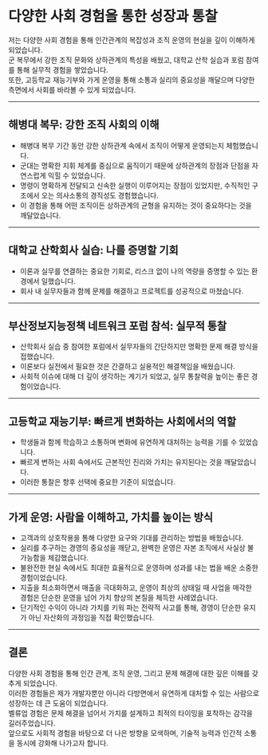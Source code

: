 # 다양한 사회 경험을 통한 성장과 통찰

저는 다양한 사회 경험을 통해 인간관계의 복잡성과 조직 운영의 현실을 깊이 이해하게 되었습니다.  
군 복무에서 강한 조직 문화와 상하관계의 특성을 배웠고, 대학교 산학 실습과 포럼 참여를 통해 실무적 경험을 쌓았습니다.  
또한, 고등학교 재능기부와 가게 운영을 통해 소통과 실리의 중요성을 깨달으며 다양한 측면에서 사회를 바라볼 수 있게 되었습니다.

---

## 해병대 복무: 강한 조직 사회의 이해

- 해병대 복무 기간 동안 강한 상하관계 속에서 조직이 어떻게 운영되는지 체험했습니다.  
- 군대는 명확한 지휘 체계를 중심으로 움직이기 때문에 상하관계의 장점과 단점을 자연스럽게 익힐 수 있었습니다.  
- 명령이 명확하게 전달되고 신속한 실행이 이루어지는 장점이 있었지만, 수직적인 구조에서 오는 의사소통의 경직성도 경험했습니다.  
- 이 경험을 통해 어떤 조직이든 상하관계의 균형을 유지하는 것이 중요하다는 것을 깨달았습니다.

---

## 대학교 산학회사 실습: 나를 증명할 기회

- 이론과 실무를 연결하는 중요한 기회로, 리스크 없이 나의 역량을 증명할 수 있는 환경에서 일했습니다.  
- 회사 내 실무자들과 함께 문제를 해결하고 프로젝트를 성공적으로 마쳤습니다.

---

## 부산정보지능정책 네트워크 포럼 참석: 실무적 통찰

- 산학회사 실습 중 참여한 포럼에서 실무자들의 간단하지만 명확한 문제 해결 방식을 접했습니다.  
- 이론보다 실전에서 필요한 것은 간결하고 실용적인 해결책임을 배웠습니다.  
- 사회적 이슈에 대해 더 깊이 생각하는 계기가 되었고, 실무 통찰력을 높이는 좋은 경험이었습니다.

---

## 고등학교 재능기부: 빠르게 변화하는 사회에서의 역할

- 학생들과 함께 학습하고 소통하며 변화에 유연하게 대처하는 능력을 기를 수 있었습니다.  
- 빠르게 변하는 사회 속에서도 근본적인 진리와 가치는 유지된다는 것을 깨달았습니다.  
- 이러한 통찰은 향후 선택에 중요한 기준이 되었습니다.

---

## 가게 운영: 사람을 이해하고, 가치를 높이는 방식

- 고객과의 상호작용을 통해 다양한 요구와 기대를 관리하는 방법을 배웠습니다.  
- 실리를 추구하는 경영의 중요성을 깨닫고, 완벽한 운영은 자본 조직에서 사실상 불가능함을 체감했습니다.  
- 불완전한 현실 속에서도 최대한 효율적으로 운영하며 성과를 내는 법을 배운 소중한 경험이었습니다.  
- 지출을 최소화하면서 매출을 극대화하고, 운영이 최상의 상태일 때 사업을 매각한 경험은 단순한 운영을 넘어 가치 향상의 본질을 체득한 사례였습니다.  
- 단기적인 수익이 아니라 가치를 키워 파는 전략적 사고를 통해, 경영이 단순한 유지가 아닌 자산화의 과정임을 직접 확인했습니다.

---

## 결론

다양한 사회 경험을 통해 인간 관계, 조직 운영, 그리고 문제 해결에 대한 깊은 이해를 갖추게 되었습니다.  
이러한 경험들은 제가 개발자뿐만 아니라 다방면에서 유연하게 대처할 수 있는 사람으로 성장하는 데 큰 도움이 되었습니다.  
벨류업 경험은 문제 해결을 넘어서 가치를 설계하고 최적의 타이밍을 포착하는 감각을 길러주었습니다.  
앞으로도 사회적 경험을 바탕으로 더 나은 방향을 모색하며, 기술적 능력과 인간적 소통을 동시에 강화해 나가고자 합니다.
